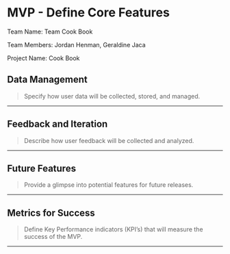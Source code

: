 # MVP \- Define Core Features

Team Name: Team Cook Book 

Team Members: Jordan Henman, Geraldine Jaca

Project Name: Cook Book

## Data Management

> Specify how user data will be collected, stored, and managed.     	

***

## Feedback and Iteration

> Describe how user feedback will be collected and analyzed.

***

## Future Features

> Provide a glimpse into potential features for future releases.

***

## Metrics for Success

> Define Key Performance indicators (KPI’s) that will measure the success of the MVP.

***
